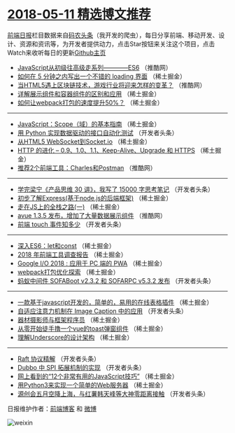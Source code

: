 # [2018-05-11 精选博文推荐](https://toutiao.qdkfweb.cn/date/2018/05/11)

[前端日报](https://qdkfweb.cn/c/news)栏目数据来自[码农头条](https://toutiao.qdkfweb.cn/)（我开发的爬虫），每日分享前端、移动开发、设计、资源和资讯等，为开发者提供动力，点击Star按钮来关注这个项目，点击Watch来收听每日的更新[Github主页](https://github.com/kujian/frontendDaily)
* [JavaScript从初级往高级走系列————ES6](https://toutiao.qdkfweb.cn/73852.html) （推酷网）
* [如何在 5 分钟之内写出一个不错的 loading 界面](https://toutiao.qdkfweb.cn/73902.html) （稀土掘金）
* [当HTML5遇上区块链技术，游戏行业将迎来怎样的变革？](https://toutiao.qdkfweb.cn/73857.html) （推酷网）
* [详解展示组件和容器组件的区别和应用](https://toutiao.qdkfweb.cn/73789.html) （稀土掘金）
* [如何让webpack打包的速度提升50%？](https://toutiao.qdkfweb.cn/73790.html) （稀土掘金）

***
* [JavaScript：Scope（域）的基本指南](https://toutiao.qdkfweb.cn/73891.html) （稀土掘金）
* [用 Python 实现数据驱动的接口自动化测试](https://toutiao.qdkfweb.cn/73796.html) （开发者头条）
* [从HTML5 WebSocket到Socket.io](https://toutiao.qdkfweb.cn/73884.html) （稀土掘金）
* [HTTP 的进化 &#8211; 0.9、1.0、1.1、Keep-Alive、Upgrade 和 HTTPS](https://toutiao.qdkfweb.cn/73778.html) （稀土掘金）
* [推荐2个前端工具：Charles和Postman](https://toutiao.qdkfweb.cn/73853.html) （推酷网）

***
* [学完梁宁《产品思维 30 讲》，我写了 15000 字思考笔记](https://toutiao.qdkfweb.cn/73793.html) （开发者头条）
* [初步了解Express(基于node.js的后端框架)](https://toutiao.qdkfweb.cn/73901.html) （稀土掘金）
* [走在JS上的全栈之路(一)](https://toutiao.qdkfweb.cn/73783.html) （稀土掘金）
* [avue 1.3.5 发布，增加了大量数据展示组件](https://toutiao.qdkfweb.cn/73854.html) （推酷网）
* [前端 touch 事件知多少](https://toutiao.qdkfweb.cn/73795.html) （开发者头条）

***
* [深入ES6：let和const](https://toutiao.qdkfweb.cn/73892.html) （稀土掘金）
* [2018 年前端工具调查报告](https://toutiao.qdkfweb.cn/73775.html) （稀土掘金）
* [Google I/O 2018 : 应用于 PC 端的 PWA](https://toutiao.qdkfweb.cn/73787.html) （稀土掘金）
* [webpack打包优化探索](https://toutiao.qdkfweb.cn/73895.html) （稀土掘金）
* [蚂蚁中间件 SOFABoot v2.3.2 和 SOFARPC v5.3.2 发布](https://toutiao.qdkfweb.cn/73798.html) （开发者头条）

***
* [一款基于javascript开发的，简单的，易用的在线表格插件](https://toutiao.qdkfweb.cn/73777.html) （稀土掘金）
* [自适应注意力机制在 Image Caption 中的应用](https://toutiao.qdkfweb.cn/73809.html) （开发者头条）
* [器材摄影师与框架程序员](https://toutiao.qdkfweb.cn/73788.html) （稀土掘金）
* [从零开始徒手撸一个vue的toast弹窗组件](https://toutiao.qdkfweb.cn/73885.html) （稀土掘金）
* [理解Underscore的设计架构](https://toutiao.qdkfweb.cn/73896.html) （稀土掘金）

***
* [Raft 协议精解](https://toutiao.qdkfweb.cn/73799.html) （开发者头条）
* [Dubbo 中 SPI 拓展机制的实现](https://toutiao.qdkfweb.cn/73810.html) （开发者头条）
* [网上看到的“12个非常有用的JavaScript技巧”](https://toutiao.qdkfweb.cn/73886.html) （稀土掘金）
* [用Python3来实现一个简单的Web服务器](https://toutiao.qdkfweb.cn/73897.html) （稀土掘金）
* [源创会五月空降上海，与红薯韩天峰等大神零距离接触](https://toutiao.qdkfweb.cn/73800.html) （开发者头条）

日报维护作者：[前端博客](https://qdkfweb.cn/) 和 [微博](https://qdkfweb.cn/go/weibo)

![weixin](https://user-images.githubusercontent.com/3055447/38468989-651132ac-3b80-11e8-8e6b-15122322a9d7.png)